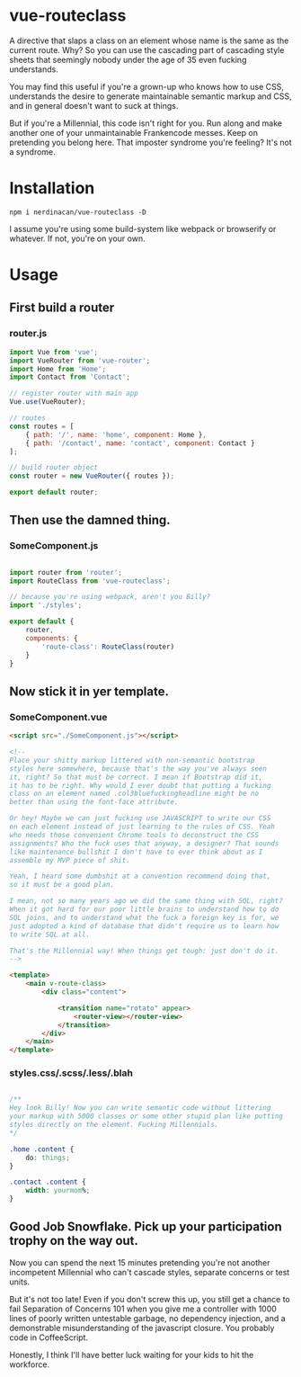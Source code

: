# vue-routeclass

A directive that slaps a class on an element whose name is the same as the current route. Why? So you can use the cascading part of cascading style sheets that seemingly nobody under the age of 35 even fucking understands.

You may find this useful if you're a grown-up who knows how to use CSS, understands the desire to generate maintainable semantic markup and CSS, and in general doesn't want to suck at things.

But if you're a Millennial, this code isn't right for you. Run along and make another one of your unmaintainable Frankencode messes. Keep on pretending you belong here. That imposter syndrome you're feeling? It's not a syndrome.


# Installation
```
npm i nerdinacan/vue-routeclass -D
```
I assume you're using some build-system like webpack or browserify or whatever. If not, you're on your own.


# Usage

## First build a router
### router.js
```javascript
import Vue from 'vue';
import VueRouter from 'vue-router';
import Home from 'Home';
import Contact from 'Contact';

// register router with main app
Vue.use(VueRouter);

// routes
const routes = [
	{ path: '/', name: 'home', component: Home },
	{ path: '/contact', name: 'contact', component: Contact }
];

// build router object
const router = new VueRouter({ routes });

export default router;
```

## Then use the damned thing.
### SomeComponent.js
```javascript

import router from 'router';
import RouteClass from 'vue-routeclass';

// because you're using webpack, aren't you Billy?
import './styles';

export default {
	router,
	components: {
		'route-class': RouteClass(router)
	}
}
```


## Now stick it in yer template.
### SomeComponent.vue
```html
<script src="./SomeComponent.js"></script>

<!--
Place your shitty markup littered with non-semantic bootstrap
styles here somewhere, because that's the way you've always seen
it, right? So that must be correct. I mean if Bootstrap did it,
it has to be right. Why would I ever doubt that putting a fucking
class on an element named .col3bluefuckingheadline might be no
better than using the font-face attribute.

Or hey! Maybe we can just fucking use JAVASCRIPT to write our CSS
on each element instead of just learning to the rules of CSS. Yeah
who needs those convenient Chrome tools to deconstruct the CSS
assignments? Who the fuck uses that anyway, a designer? That sounds
like maintenance bullshit I don't have to ever think about as I
assemble my MVP piece of shit.

Yeah, I heard some dumbshit at a convention recommend doing that,
so it must be a good plan.

I mean, not so many years ago we did the same thing with SQL, right?
When it got hard for our poor little brains to understand how to do
SQL joins, and to understand what the fuck a foreign key is for, we
just adopted a kind of database that didn't require us to learn how
to write SQL at all.

That's the Millennial way! When things get tough: just don't do it.
-->

<template>
	<main v-route-class>
		<div class="content">

			<transition name="rotato" appear>
				<router-view></router-view>
			</transition>
		</div>
	</main>
</template>
```


### styles.css/.scss/.less/.blah
```css

/**
Hey look Billy! Now you can write semantic code without littering
your markup with 5000 classes or some other stupid plan like putting
styles directly on the element. Fucking Millennials.
*/

.home .content {
	do: things;
}

.contact .content {
	width: yourmom%;
}

```

## Good Job Snowflake. Pick up your participation trophy on the way out.

Now you can spend the next 15 minutes pretending you're not another incompetent Millennial who can't cascade styles, separate concerns or test units.

But it's not too late! Even if you don't screw this up, you still get a chance to fail Separation of Concerns 101 when you give me a controller with 1000 lines of poorly written untestable garbage, no dependency injection, and a demonstrable misunderstanding of the javascript closure. You probably code in CoffeeScript.

Honestly, I think I'll have better luck waiting for your kids to hit the workforce.